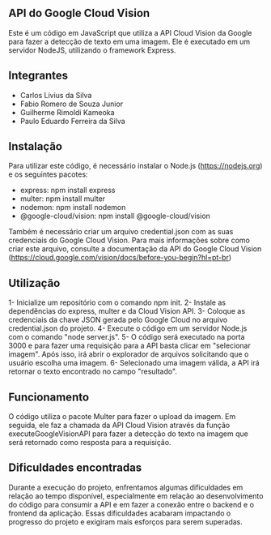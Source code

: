 ## API do Google Cloud Vision
Este é um código em JavaScript que utiliza a API Cloud Vision da Google para fazer a detecção de texto em uma imagem. Ele é executado em um servidor NodeJS, utilizando o framework Express.

## Integrantes
- Carlos Livius da Silva
- Fabio Romero de Souza Junior
- Guilherme Rimoldi Kameoka
- Paulo Eduardo Ferreira da Silva

## Instalação
Para utilizar este código, é necessário instalar o Node.js (https://nodejs.org) e os seguintes pacotes:

- express: npm install express
- multer: npm install multer
- nodemon: npm install nodemon
- @google-cloud/vision: npm install @google-cloud/vision

Também é necessário criar um arquivo credential.json com as suas credenciais do Google Cloud Vision. Para mais informações sobre como criar este arquivo, consulte a documentação da API do Google Cloud Vision (https://cloud.google.com/vision/docs/before-you-begin?hl=pt-br)

## Utilização
1- Inicialize um repositório com o comando npm init.
2- Instale as dependências do express, multer e da Cloud Vision API.
3- Coloque as credenciais da chave JSON gerada pelo Google Cloud no arquivo credential.json do projeto.
4- Execute o código em um servidor Node.js com o comando "node server.js".
5- O código será executado na porta 3000 e para fazer uma requisição para a API basta clicar em "selecionar imagem". Após isso, irá abrir o explorador de arquivos solicitando que o usuário escolha uma imagem.
6- Selecionado uma imagem válida, a API irá retornar o texto encontrado no campo "resultado".

## Funcionamento
O código utiliza o pacote Multer para fazer o upload da imagem. Em seguida, ele faz a chamada da API Cloud Vision através da função executeGoogleVisionAPI para fazer a detecção do texto na imagem que será retornado como resposta para a requisição.

## Dificuldades encontradas
Durante a execução do projeto, enfrentamos algumas dificuldades em relação ao tempo disponível, especialmente em relação ao desenvolvimento do código para consumir a API e em fazer a conexão entre o backend e o frontend da aplicação. Essas dificuldades acabaram impactando o progresso do projeto e exigiram mais esforços para serem superadas.